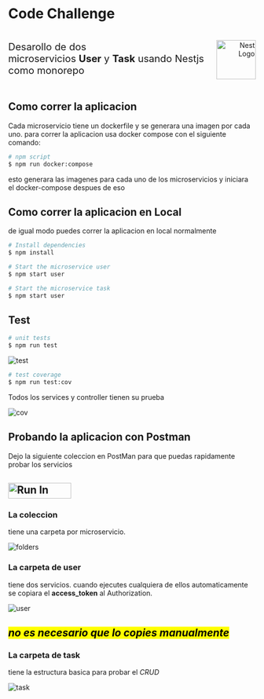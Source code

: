 # Code Challenge

<div style="display:flex;align-items:flex-end;">
<p style="font-size: 20px">Desarollo de dos microservicios&nbsp;<b>User</b>&nbsp;y&nbsp;<b>Task</b>&nbsp;usando Nestjs como monorepo</p>

<p align="right" style="margin-left:auto;">
  <a href="http://nestjs.com/" target="blank"><img src="https://nestjs.com/img/logo-small.svg" width="80" alt="Nest Logo" /></a>
</p>
</div>

## Como correr la aplicacion

Cada microservicio tiene un dockerfile y se generara una imagen por cada uno.
para correr la aplicacion usa docker compose con el siguiente comando:

```bash
# npm script
$ npm run docker:compose
```

esto generara las imagenes para cada uno de los microservicios y iniciara el docker-compose despues de eso

## Como correr la aplicacion en Local

de igual modo puedes correr la aplicacion en local normalmente

```bash
# Install dependencies
$ npm install

# Start the microservice user
$ npm start user

# Start the microservice task
$ npm start user
```

## Test

```bash
# unit tests
$ npm run test
```

![test](https://github.com/akadoshin/backend-tech-test/assets/23127169/50c3bbca-0fea-49b5-a378-46b49dd7ec25)

```bash
# test coverage
$ npm run test:cov
```

Todos los services y controller tienen su prueba

![cov](https://github.com/akadoshin/backend-tech-test/assets/23127169/57d29b71-2fd7-4098-aeb0-c9cf7f40ff52)

## Probando la aplicacion con Postman

Dejo la siguiente coleccion en PostMan para que puedas rapidamente probar los servicios

## [<img src="https://run.pstmn.io/button.svg" alt="Run In Postman" style="width: 128px; height: 32px;">](https://app.getpostman.com/run-collection/3968266-8c95f753-5973-4c1d-9bc4-4114ffddccaf?action=collection%2Ffork&source=rip_markdown&collection-url=entityId%3D3968266-8c95f753-5973-4c1d-9bc4-4114ffddccaf%26entityType%3Dcollection%26workspaceId%3D953d08df-9a33-4dd0-a219-09d80eec3642)

### La coleccion

tiene una carpeta por microservicio.

![folders](https://github.com/akadoshin/backend-tech-test/assets/23127169/adb6de4a-002f-4dc5-8475-f5150627c8d3)

### La carpeta de user

tiene dos servicios. cuando ejecutes cualquiera de ellos automaticamente se copiara el **access_token** al Authorization.

![user](https://github.com/akadoshin/backend-tech-test/assets/23127169/59c20795-5ec4-4683-962d-b1e36183b6b8)

## <mark>_no es necesario que lo copies manualmente_</mark>

### La carpeta de task

tiene la estructura basica para probar el _CRUD_

![task](https://github.com/akadoshin/backend-tech-test/assets/23127169/4c6e2492-3ba9-4697-9c77-903a9d985866)

